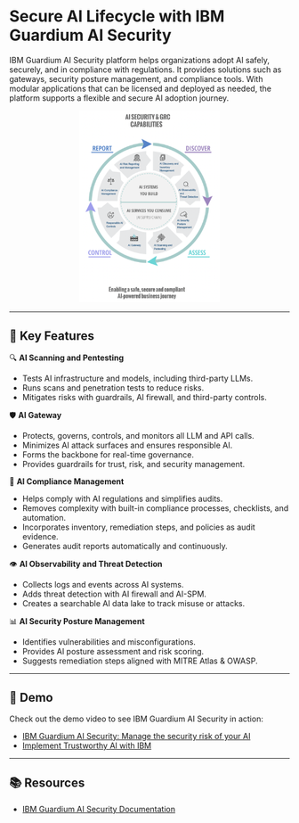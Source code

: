 # Secure AI Lifecycle with IBM Guardium AI Security

IBM Guardium AI Security platform helps organizations adopt AI safely, securely, and in compliance with regulations. It provides solutions such as gateways, security posture management, and compliance tools. With modular applications that can be licensed and deployed as needed, the platform supports a flexible and secure AI adoption journey.

<div align="center">
  <img src="pentesting/images/IBM Guardium AI Security chart.png" alt="IBM Guardium AI Security" width="50%"/>
</div>

---

## 🔧 Key Features

🔍 **AI Scanning and Pentesting**
- Tests AI infrastructure and models, including third-party LLMs.
- Runs scans and penetration tests to reduce risks.
- Mitigates risks with guardrails, AI firewall, and third-party controls.

🛡 **AI Gateway**
- Protects, governs, controls, and monitors all LLM and API calls.
- Minimizes AI attack surfaces and ensures responsible AI.
- Forms the backbone for real-time governance.
- Provides guardrails for trust, risk, and security management.

📜 **AI Compliance Management**
- Helps comply with AI regulations and simplifies audits.
- Removes complexity with built-in compliance processes, checklists, and automation.
- Incorporates inventory, remediation steps, and policies as audit evidence.
- Generates audit reports automatically and continuously.

👁 **AI Observability and Threat Detection**
- Collects logs and events across AI systems.
- Adds threat detection with AI firewall and AI-SPM.
- Creates a searchable AI data lake to track misuse or attacks.

📊 **AI Security Posture Management**
- Identifies vulnerabilities and misconfigurations.
- Provides AI posture assessment and risk scoring.
- Suggests remediation steps aligned with MITRE Atlas & OWASP.

---

## 🎥 Demo
Check out the demo video to see IBM Guardium AI Security in action:  

- [IBM Guardium AI Security: Manage the security risk of your AI](https://mediacenter.ibm.com/media/IBM%20Guardium%20AI%20Security%3A%20Manage%20the%20security%20risk%20of%20your%20AI/1_lfnswqya)  
- [Implement Trustworthy AI with IBM](https://mediacenter.ibm.com/media/1_tf0mks9g)


---

## 📚 Resources
- [IBM Guardium AI Security Documentation](https://demos.ibm-ai-security.com/_docs/docs/overview/platform_and_applications)
